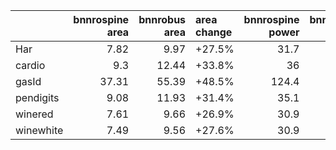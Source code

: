 |           |   bnnrospine area |   bnnrobus area | area change   |   bnnrospine power |   bnnrobus power | power change   |
|:----------|------------------:|----------------:|:--------------|-------------------:|-----------------:|:---------------|
| Har       |              7.82 |            9.97 | +27.5%        |               31.7 |             26.1 | -17.7%         |
| cardio    |              9.3  |           12.44 | +33.8%        |               36   |             29.4 | -18.3%         |
| gasId     |             37.31 |           55.39 | +48.5%        |              124.4 |             97.9 | -21.3%         |
| pendigits |              9.08 |           11.93 | +31.4%        |               35.1 |             29.7 | -15.4%         |
| winered   |              7.61 |            9.66 | +26.9%        |               30.9 |             25.7 | -16.8%         |
| winewhite |              7.49 |            9.56 | +27.6%        |               30.9 |             25.2 | -18.4%         |